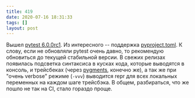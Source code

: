```yaml
---
title: 419
date: 2020-07-16 18:31:33
tags: []
layout: post
---
```


Вышел [pytest 6.0.0rc1](https://docs.pytest.org/en/latest/changelog.html). Из интересного -- поддержка [pyproject.toml](https://snarky.ca/what-the-heck-is-pyproject-toml/). К слову, если не обновляли pytest очень давно, то рекомендую обновиться до текущей стабильной версии. В свежих релизах появилась подсветка синтаксиса в кусках кода, которые выводятся в консоль, и трейсбеках (через [pygments](https://pygments.org/), конечно же), а так же при "очень verbose" режиме (`-vvv`) выводится repr для всех локальных переменных на каждом шаге трейсбэка. В общем, разбираться, что же пошло не так на CI, стало гораздо проще.

